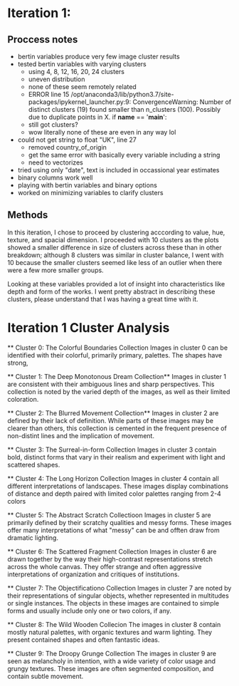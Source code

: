 # Iteration 1:

## Proccess notes
- bertin variables produce very few image cluster results
- tested bertin variables with varying clusters
	- using 4, 8, 12, 16, 20, 24 clusters
	- uneven distribution
	- none of these seem remotely related
	- ERROR line 15
	/opt/anaconda3/lib/python3.7/site-packages/ipykernel_launcher.py:9: ConvergenceWarning: Number of distinct clusters (19) found smaller than n_clusters (100). Possibly due to duplicate points in X.
  if __name__ == '__main__':
  - still got clusters?
  - wow literally none of these are even in any way lol
- could not get string to float "UK", line 27
	- removed country_of_origin
	- get the same error with basically every variable including a string
	- need to vectorizes
- tried using only "date", text is included in occassional year estimates
- binary columns work well
- playing with bertin variables and binary options 
- worked on minimizing variables to clarify clusters

## Methods
In this iteration, I chose to proceed by clustering acccording to value, hue, texture, and spacial dimension. I proceeded with 10 clusters as the plots showed a smaller difference in size of clusters across these than in other breakdown; although 8 clusters was similar in cluster balance, I went with 10 because the smaller clusters seemed like less of an outlier when there were a few more smaller groups.

Looking at these variables provided a lot of insight into characteristics like depth and form of the works. I went pretty abstract in describing these clusters, please understand that I was having a great time with it.


# Iteration 1 Cluster Analysis
** Cluster 0:  The Colorful Boundaries Collection
Images in cluster 0 can be identified with their colorful, primarily primary, palettes. The shapes have strong, 

** Cluster 1: The Deep Monotonous Dream Collection**
Images in cluster 1 are consistent with their ambiguous lines and sharp perspectives. This collection is noted by the varied depth of the images, as well as their limited coloration.

** Cluster 2: The Blurred Movement Collection**
Images in cluster 2 are defined by their lack of definition. While parts of these images may be clearer than others, this collection is cemented in the frequent presence of non-distint lines and the implication of movement.

** Cluster 3: The Surreal-in-form Collection
Images in cluster 3 contain bold, distinct forms that vary in their realism and experiment with light and scattered shapes.

** Cluster 4: The Long Horizon Collection
Images in cluster 4 contain all different interpretations of landscapes. These images display combinations of distance and depth paired with limited color palettes ranging from 2-4 colors

** Cluster 5: The Abstract Scratch Collectioon
Images in cluster 5 are primarily defined by their scratchy qualities and messy forms. These images offer many interpretations of what "messy" can be and offten draw from dramatic lighting.

** Cluster 6: The Scattered Fragment Collection
Images in cluster 6 are drawn together by the way their high-contrast representations stretch across the whole canvas. They offer strange and often aggressive interpretations of organization and critiques of institutions.

** Cluster 7: The Objectificationo Collection
Images in cluster 7 are noted by their representations of singular objects, whether represented in multitudes or single instances. The objects in these images are contained to simple forms and usually include only one or two colors, if any.

** Cluster 8: The Wild Wooden Collecion
The images in cluster 8 contain mostly natural palettes, with organic textures and warm lighting. They present contained shapes and often fantastic ideas.

** Cluster 9: The Droopy Grunge Collection
The images in cluster 9 are seen as melancholy in intention, with a wide variety of color usage and grungy textures. These images are often segmented composition, and contain subtle movement.